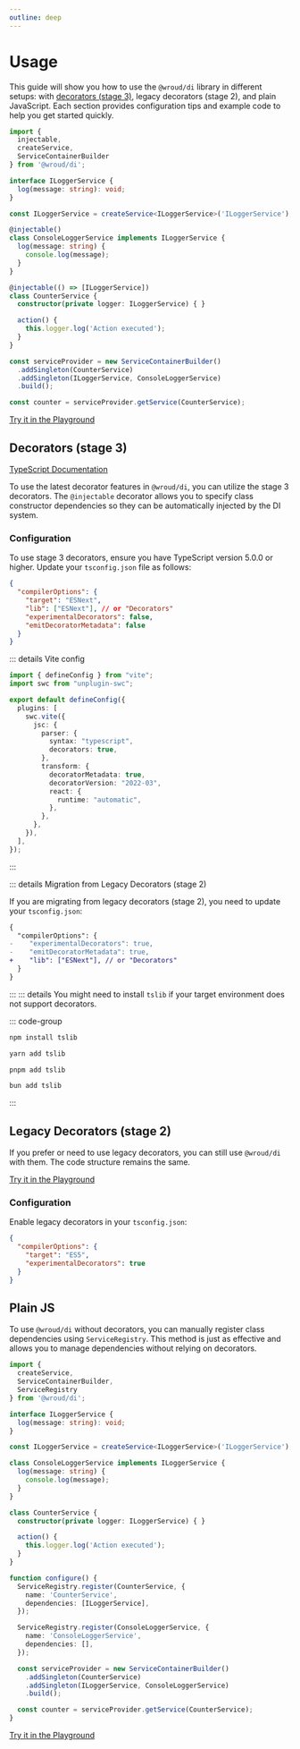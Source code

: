 ```yaml
---
outline: deep
---
```


# Usage

This guide will show you how to use the `@wroud/di` library in different setups: with [decorators (stage 3)](https://github.com/tc39/proposal-decorators), legacy decorators (stage 2), and plain JavaScript. Each section provides configuration tips and example code to help you get started quickly.

```ts twoslash
import {
  injectable,
  createService,
  ServiceContainerBuilder
} from '@wroud/di';

interface ILoggerService {
  log(message: string): void;
}

const ILoggerService = createService<ILoggerService>('ILoggerService');

@injectable()
class ConsoleLoggerService implements ILoggerService {
  log(message: string) {
    console.log(message);
  }
}

@injectable(() => [ILoggerService])
class CounterService {
  constructor(private logger: ILoggerService) { }

  action() {
    this.logger.log('Action executed');
  }
}

const serviceProvider = new ServiceContainerBuilder()
  .addSingleton(CounterService)
  .addSingleton(ILoggerService, ConsoleLoggerService)
  .build();

const counter = serviceProvider.getService(CounterService);
```

[Try it in the Playground](https://stackblitz.com/edit/wroud-di-decorators?file=src%2Fcounter.ts)

## Decorators (stage 3)

[TypeScript Documentation](https://devblogs.microsoft.com/typescript/announcing-typescript-5-0/#decorators)

To use the latest decorator features in `@wroud/di`, you can utilize the stage 3 decorators. The `@injectable` decorator allows you to specify class constructor dependencies so they can be automatically injected by the DI system.

### Configuration

To use stage 3 decorators, ensure you have TypeScript version 5.0.0 or higher. Update your `tsconfig.json` file as follows:

```json
{
  "compilerOptions": {
    "target": "ESNext",
    "lib": ["ESNext"], // or "Decorators"
    "experimentalDecorators": false,
    "emitDecoratorMetadata": false
  }
}
```

::: details Vite config

```ts
import { defineConfig } from "vite";
import swc from "unplugin-swc";

export default defineConfig({
  plugins: [
    swc.vite({
      jsc: {
        parser: {
          syntax: "typescript",
          decorators: true,
        },
        transform: {
          decoratorMetadata: true,
          decoratorVersion: "2022-03",
          react: {
            runtime: "automatic",
          },
        },
      },
    }),
  ],
});
```

:::

::: details Migration from Legacy Decorators (stage 2)

If you are migrating from legacy decorators (stage 2), you need to update your `tsconfig.json`:

```diff
{
  "compilerOptions": {
-    "experimentalDecorators": true,
-    "emitDecoratorMetadata": true,
+    "lib": ["ESNext"], // or "Decorators"
  }
}
```

:::
::: details You might need to install `tslib` if your target environment does not support decorators.

::: code-group

```sh [npm]
npm install tslib
```

```sh [yarn]
yarn add tslib
```

```sh [pnpm]
pnpm add tslib
```

```sh [bun]
bun add tslib
```

:::

## Legacy Decorators (stage 2)

If you prefer or need to use legacy decorators, you can still use `@wroud/di` with them. The code structure remains the same.

[Try it in the Playground](https://stackblitz.com/edit/wroud-di-legacy-decorators?file=src%2Fcounter.ts)

### Configuration

Enable legacy decorators in your `tsconfig.json`:

```json [tsconfig.json]
{
  "compilerOptions": {
    "target": "ES5",
    "experimentalDecorators": true
  }
}
```

## Plain JS

To use `@wroud/di` without decorators, you can manually register class dependencies using `ServiceRegistry`. This method is just as effective and allows you to manage dependencies without relying on decorators.

```ts twoslash
import { 
  createService,
  ServiceContainerBuilder,
  ServiceRegistry
} from '@wroud/di';

interface ILoggerService {
  log(message: string): void;
}

const ILoggerService = createService<ILoggerService>('ILoggerService');

class ConsoleLoggerService implements ILoggerService {
  log(message: string) {
    console.log(message);
  }
}

class CounterService {
  constructor(private logger: ILoggerService) { }

  action() {
    this.logger.log('Action executed');
  }
}

function configure() {
  ServiceRegistry.register(CounterService, {
    name: 'CounterService',
    dependencies: [ILoggerService],
  });

  ServiceRegistry.register(ConsoleLoggerService, {
    name: 'ConsoleLoggerService',
    dependencies: [],
  });

  const serviceProvider = new ServiceContainerBuilder()
    .addSingleton(CounterService)
    .addSingleton(ILoggerService, ConsoleLoggerService)
    .build();

  const counter = serviceProvider.getService(CounterService);
}

```

[Try it in the Playground](https://stackblitz.com/edit/wroud-di-no-decorators?file=src%2Fcounter.ts)
